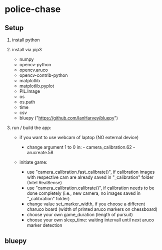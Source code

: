 # police-chase

## Setup

1. install python
2. install via pip3
	- numpy
	- opencv-python
	- opencv.aruco
	- opencv-contrib-python
	- matplotlib
    - matplotlib.pyplot
    - PIL.Image
    - os
    - os.path
    - time
    - csv
    - bluepy ("https://github.com/IanHarvey/bluepy")

3. run / build the app:
    - if you want to use webcam of laptop (NO external device)
      * change argument 1 to 0 in:
            - camera_calibration.62
            - arucreate.58

    - initiate game:
      * use "camera_calibration.fast_calibrate()", if calibration images with respective cam are already saved in "_calibration" folder (Intel RealSense)
      * use "camera_calibration.calibrate()", if calibration needs to be done completely (i.e., new camera, no images saved in "_calibration" folder)
      * change value set_marker_width, if you choose a different charuco board (width of printed aruco markers on chessboard)
      * choose your own game_duration (length of pursuit)
      * choose your own sleep_time: waiting intervall until next aruco marker detection
      
## bluepy

